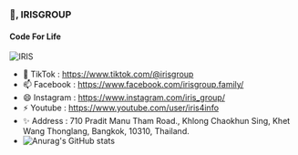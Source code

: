 ### 👋, IRISGROUP 
#### Code For Life
![IRIS](https://t3.ftcdn.net/jpg/02/45/81/46/360_F_245814629_noygJpYLnIjck3JQJ4mzyvDs7nwddvTG.jpg)

- 💬  TikTok : https://www.tiktok.com/@irisgroup
- 📫   Facebook : https://www.facebook.com/irisgroup.family/
- 😄  Instagram : https://www.instagram.com/iris_group/
- ⚡  Youtube : https://www.youtube.com/user/iris4info
- ✨  Address : 710 Pradit Manu Tham Road., Khlong Chaokhun Sing, Khet Wang Thonglang, Bangkok, 10310, Thailand.
- ![Anurag's GitHub stats](https://github-readme-stats.vercel.app/api?username=anuraghazra&show_icons=true)



